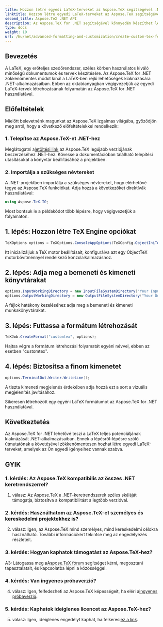 ```yaml
---
title: Hozzon létre egyedi LaTeX-terveket az Aspose.TeX segítségével .NET-hez
linktitle: Hozzon létre egyedi LaTeX-terveket az Aspose.TeX segítségével .NET-hez
second_title: Aspose.TeX .NET API
description: Az Aspose.TeX for .NET segítségével könnyedén készíthet lenyűgöző LaTeX terveket. Töltse le most, hogy zökkenőmentesen integrálódjon .NET-projektjeibe.
type: docs
weight: 10
url: /hu/net/advanced-formatting-and-customization/create-custom-tex-formats/
---
```

## Bevezetés

A LaTeX, egy erőteljes szedőrendszer, széles körben használatos kiváló minőségű dokumentumok és tervek készítésére. Az Aspose.TeX for .NET zökkenőmentes módot kínál a LaTeX-ben rejlő lehetőségek kiaknázására .NET-alkalmazásaiban. Ebben az oktatóanyagban végigvezetjük az egyedi LaTeX-tervek létrehozásának folyamatán az Aspose.TeX for .NET használatával.

## Előfeltételek

Mielőtt belevetnénk magunkat az Aspose.TeX izgalmas világába, győződjön meg arról, hogy a következő előfeltételekkel rendelkezik:

### 1. Telepítse az Aspose.TeX-et .NET-hez

 Meglátogatni a[letöltési link](https://releases.aspose.com/tex/net/) az Aspose.TeX legújabb verziójának beszerzéséhez .NET-hez. Kövesse a dokumentációban található telepítési utasításokat a könyvtár beállításához a projektben.

### 2. Importálja a szükséges névtereket

A .NET-projektben importálja a szükséges névtereket, hogy elérhetővé tegye az Aspose.TeX funkciókat. Adja hozzá a következőket direktívák használatával:

```csharp
using Aspose.TeX.IO;
```

Most bontsuk le a példakódot több lépésre, hogy végigvezetjük a folyamaton.

## 1. lépés: Hozzon létre TeX Engine opciókat

```csharp
TeXOptions options = TeXOptions.ConsoleAppOptions(TeXConfig.ObjectIniTeX);
```

Itt inicializáljuk a TeX motor beállításait, konfigurálva azt egy ObjectTeX motorbővítménnyel rendelkező konzolalkalmazáshoz.

## 2. lépés: Adja meg a bemeneti és kimeneti könyvtárakat

```csharp
options.InputWorkingDirectory = new InputFileSystemDirectory("Your Input Directory");
options.OutputWorkingDirectory = new OutputFileSystemDirectory("Your Output Directory");
```

A fájlok hatékony kezeléséhez adja meg a bemeneti és kimeneti munkakönyvtárakat.

## 3. lépés: Futtassa a formátum létrehozását

```csharp
TeXJob.CreateFormat("customtex", options);
```

Hajtsa végre a formátum létrehozási folyamatát egyéni névvel, ebben az esetben "customtex".

## 4. lépés: Biztosítsa a finom kimenetet

```csharp
options.TerminalOut.Writer.WriteLine();
```

A tiszta kimeneti megjelenés érdekében adja hozzá ezt a sort a vizuális megjelenítés javításához.

Sikeresen létrehozott egy egyéni LaTeX formátumot az Aspose.TeX for .NET használatával.

## Következtetés

Az Aspose.TeX for .NET lehetővé teszi a LaTeX teljes potenciáljának kiaknázását .NET-alkalmazásaiban. Ennek a lépésről-lépésre szóló útmutatónak a követésével zökkenőmentesen hozhat létre egyedi LaTeX-terveket, amelyek az Ön egyedi igényeihez vannak szabva.

## GYIK

### 1. kérdés: Az Aspose.TeX kompatibilis az összes .NET keretrendszerrel?

1. válasz: Az Aspose.TeX a .NET-keretrendszerek széles skáláját támogatja, biztosítva a kompatibilitást a legtöbb verzióval.

### 2. kérdés: Használhatom az Aspose.TeX-et személyes és kereskedelmi projektekhez is?

2. válasz: Igen, az Aspose.TeX mind személyes, mind kereskedelmi célokra használható. További információkért tekintse meg az engedélyezés részleteit.

### 3. kérdés: Hogyan kaphatok támogatást az Aspose.TeX-hez?

 A3: Látogassa meg a[Aspose.TeX fórum](https://forum.aspose.com/c/tex/47) segítséget kérni, megosztani tapasztalatait, és kapcsolatba lépni a közösséggel.

### 4. kérdés: Van ingyenes próbaverzió?

 4. válasz: Igen, felfedezheti az Aspose.TeX képességeit, ha eléri a[ingyenes próbaverzió](https://releases.aspose.com/).

### 5. kérdés: Kaphatok ideiglenes licencet az Aspose.TeX-hez?

 5. válasz: Igen, ideiglenes engedélyt kaphat, ha felkeresi[ez a link](https://purchase.aspose.com/temporary-license/).